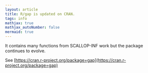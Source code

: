 ```yaml
---
layout: article
title: R/gap is updated on CRAN.
tags: info
mathjax: true
mathjax_autoNumber: false
mermaid: true
---
```


It contains many functions from SCALLOP-INF work but the package continues to evolve.

<!--more-->

See [https://cran.r-project.org/package=gap](https://cran.r-project.org/package=gap)
